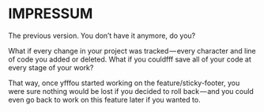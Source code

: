 # IMPRESSUM

The previous version. You don’t have it anymore, do you?

What if every change in your project was tracked — every character and line of code you added or deleted. What if you couldfff save all of your code at every stage of your work?

That way, once yfffou started working on the feature/sticky-footer, you were sure nothing would be lost if you decided to roll back — and you could even go back to work on this feature later if you wanted to.
